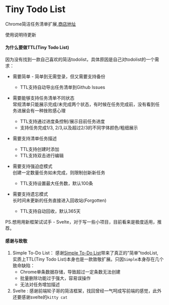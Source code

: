 # Tiny Todo List

Chrome简洁任务清单扩展,[商店地址](https://chrome.google.com/webstore/detail/pnifhdgjgkedllddoiehniiddnpccben)

使用说明待更新


####  为什么要做TTL(Tiny Todo List)

因为没有找到一款自己喜欢的简洁todolist，具体原因是自己对todolist的一个需求：

* 需要简单 - 简单到无需登录，但又需要支持备份
  * TTL支持自动导出任务清单到Github Issues
  
* 需要能够支持任务清单不同状态<br>
  常规清单只能展示完成/未完成两个状态，有时候在任务完成前，没有看到任务进展会有一种挫败感心理
  * TTL支持通过进度条控制/展示目前任务进度
  * 支持任务完成1/3, 2/3,以及超过2/3的不同字体颜色/粗细展示
  
* 需要支持清单任务描述
  * TTL支持创建时添加
  * TTL支持双击进行编辑
  
* 需要支持强迫症模式<br>
  创建一定数量任务如未完成，则限制创新新任务
  * TTL支持设置最大任务数，默认100条
  
* 需要支持遗忘模式<br>
  长时间未更新的任务直接进入回收站(Forgotten)
  * TTL支持自动回收，默认365天

PS.想用用新框架试试手 - Svelte，对于写一些小项目，目前看来是极度适用，推荐。



#### 感谢与致敬

1. Simple To-Do List： 感谢[Simple To-Do List](https://chrome.google.com/webstore/detail/simple-to-do-list/jimdhomgkpmmhhcegiebdajlkmjgikaf)带来了真正的"简单"todoList, 实质上TTL(Tiny Todo List)本身也是一款致敬扩展。只因`Simple`本身存在几个致命缺陷：
   * Chrome单条数据存储，导致超过一定条数无法创建
   * 批量删除功能过于强大，容易误操作
   * 无法对任务增加描述
2. Svelte : 感谢前端轮子哥的简洁框架，找回曾经一气呵成写前端的感觉，此外还要感谢svelte的`kitty cat`
